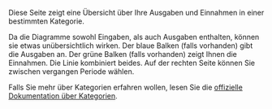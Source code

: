 Diese Seite zeigt eine Übersicht über Ihre Ausgaben und Einnahmen in einer bestimmten Kategorie.

Da die Diagramme sowohl Eingaben, als auch Ausgaben enthalten, können sie etwas unübersichtlich wirken. Der blaue Balken (falls vorhanden) gibt die Ausgaben an. Der grüne Balken (falls vorhanden) zeigt Ihnen die Einnahmen. Die Linie kombiniert beides. Auf der rechten Seite können Sie zwischen vergangen Periode wählen.

Falls Sie mehr über Kategorien erfahren wollen, lesen Sie die [offizielle Dokumentation über Kategorien](https://firefly-iii.readthedocs.io/en/latest/concepts/categories.html).